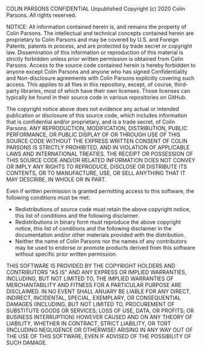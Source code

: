 COLIN PARSONS CONFIDENTIAL
Unpublished Copyright (c) 2020 Colin Parsons. All rights reserved.

NOTICE: All information contained herein is, and remains the property of Colin Parsons. The intellectual and technical concepts contained herein are proprietary to Colin Parsons and may be covered by U.S. and Foreign Patents, patents in process, and are protected by trade secret or copyright law. Dissemination of this information or reproduction of this material is strictly forbidden unless prior written permission is obtained from Colin Parsons. Access to the source code contained herein is hereby forbidden to anyone except Colin Parsons and anyone who has signed Confidentiality and Non-disclosure agreements with Colin Parsons explicitly covering such access. This applies to all files in this repository, except, of course, third-party libraries, most of which have their own licenses. Those licenses can typically be found in their source code in various repositories on GitHub.

The copyright notice above does not evidence any actual or intended publication or disclosure of this source code, which includes information that is confidential and/or proprietary, and is a trade secret, of Colin Parsons. ANY REPRODUCTION, MODIFICATION, DISTRIBUTION, PUBLIC PERFORMANCE, OR PUBLIC DISPLAY OF OR THROUGH USE OF THIS SOURCE CODE WITHOUT THE EXPRESS WRITTEN CONSENT OF COLIN PARSONS IS STRICTLY PROHIBITED, AND IN VIOLATION OF APPLICABLE LAWS AND INTERNATIONAL TREATIES. THE RECEIPT OR POSSESSION OF THIS SOURCE CODE AND/OR RELATED INFORMATION DOES NOT CONVEY OR IMPLY ANY RIGHTS TO REPRODUCE, DISCLOSE OR DISTRIBUTE ITS CONTENTS, OR TO MANUFACTURE, USE, OR SELL ANYTHING THAT IT MAY DESCRIBE, IN WHOLE OR IN PART.

Even if written permission is granted permitting access to this software, the following conditions must be met:

- Redistributions of source code must retain the above copyright notice, this list of conditions and the following disclaimer.
- Redistributions in binary form must reproduce the above copyright notice, this list of conditions and the following disclaimer in the documentation and/or other materials provided with the distribution.
- Neither the name of Colin Parsons nor the names of any contributors may be used to endorse or promote products derived from this software without specific prior written permission.

THIS SOFTWARE IS PROVIDED BY THE COPYRIGHT HOLDERS AND CONTRIBUTORS "AS IS" AND ANY EXPRESS OR IMPLIED WARRANTIES, INCLUDING, BUT NOT LIMITED TO, THE IMPLIED WARRANTIES OF MERCHANTABILITY AND FITNESS FOR A PARTICULAR PURPOSE ARE DISCLAIMED. IN NO EVENT SHALL ANUARY BE LIABLE FOR ANY DIRECT, INDIRECT, INCIDENTAL, SPECIAL, EXEMPLARY, OR CONSEQUENTIAL DAMAGES (INCLUDING, BUT NOT LIMITED TO, PROCUREMENT OF SUBSTITUTE GOODS OR SERVICES; LOSS OF USE, DATA, OR PROFITS; OR BUSINESS INTERRUPTION) HOWEVER CAUSED AND ON ANY THEORY OF LIABILITY, WHETHER IN CONTRACT, STRICT LIABILITY, OR TORT (INCLUDING NEGLIGENCE OR OTHERWISE) ARISING IN ANY WAY OUT OF THE USE OF THIS SOFTWARE, EVEN IF ADVISED OF THE POSSIBILITY OF SUCH DAMAGE.
